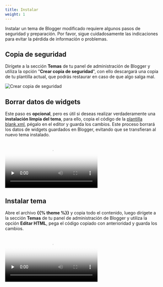 ```yaml
---
title: Instalar
weight: 1
---
```


Instalar un tema de Blogger modificado requiere algunos pasos de seguridad y preparación. Por favor, sigue cuidadosamente las indicaciones para evitar la pérdida de información o problemas.


## Copia de seguridad

Dirígete a la sección **Temas** de tu panel de administración de Blogger y utiliza la opción "**Crear copia de seguridad**", con ello descargará una copia de tu plantilla actual, que podrás restaurar en caso de que algo salga mal.

![Crear copia de seguridad](/images/copia-de-seguridad.png)


## Borrar datos de widgets

Este paso es **opcional**, pero es útil si deseas realizar verdaderamente una **instalación limpia del tema**, para ello, copia el código de la [plantilla blank.xml](https://github.com/zkreations/canvas/tree/master/themes/blank/blank.xml), pégalo en el editor y guarda los cambios. Este proceso borrará los datos de widgets guardados en Blogger, evitando que se transfieran al nuevo tema instalado.


<video controls preload="none" poster="/images/posters/borrar-datos-widgets.png">
  <source src="/videos/borrar-datos-widgets.mp4" type="video/mp4">
</video>



## Instalar tema

Abre el archivo **{{% theme %}}** y copia todo el contenido, luego dirígete a la sección **Temas** de tu panel de administración de Blogger y utiliza la opción **Editar HTML**, pega el código copiado con anterioridad y guarda los cambios.

<video controls preload="none" poster="/images/posters/instalar-tema.png">
  <source src="/videos/instalar-tema.mp4" type="video/mp4">
</video>